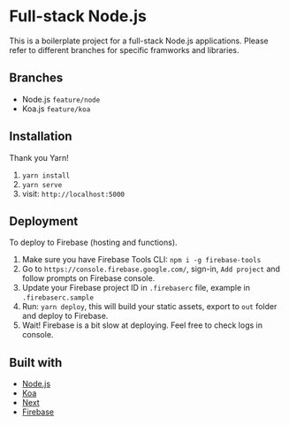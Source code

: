 # Full-stack Node.js

This is a boilerplate project for a full-stack Node.js applications. Please refer to different branches for specific framworks and libraries.

## Branches

* Node.js `feature/node`
* Koa.js `feature/koa`

## Installation

Thank you Yarn!

1. `yarn install`
2. `yarn serve`
3. visit: `http://localhost:5000`

## Deployment

To deploy to Firebase (hosting and functions).

1. Make sure you have Firebase Tools CLI: `npm i -g firebase-tools`
2. Go to `https://console.firebase.google.com/`, sign-in, `Add project` and follow prompts on Firebase console.
3. Update your Firebase project ID in `.firebaserc` file, example in `.firebaserc.sample`
4. Run: `yarn deploy`, this will build your static assets, export to `out` folder and deploy to Firebase.
5. Wait!  Firebase is a bit slow at deploying. Feel free to check logs in console.

## Built with

* [Node.js](https://github.com/nodejs/node)
* [Koa](https://github.com/koajs)
* [Next](https://github.com/zeit/next.js)
* [Firebase](https://github.com/firebase)
